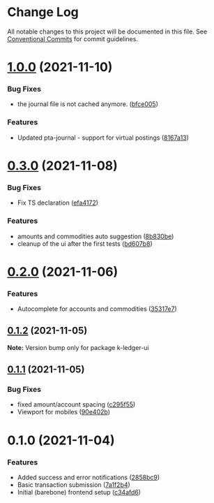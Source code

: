 # Change Log

All notable changes to this project will be documented in this file.
See [Conventional Commits](https://conventionalcommits.org) for commit guidelines.

# [1.0.0](https://github.com/kajyr/k-ledger-ui/compare/v0.3.0...v1.0.0) (2021-11-10)


### Bug Fixes

* the journal file is not cached anymore. ([bfce005](https://github.com/kajyr/k-ledger-ui/commit/bfce005d1e305364871a8e218490304012090149))


### Features

* Updated pta-journal - support for virtual postings ([8167a13](https://github.com/kajyr/k-ledger-ui/commit/8167a131164ba5835b9ce20264e1181123855e89))





# [0.3.0](https://github.com/kajyr/k-ledger-ui/compare/v0.2.0...v0.3.0) (2021-11-08)


### Bug Fixes

* Fix TS declaration ([efa4172](https://github.com/kajyr/k-ledger-ui/commit/efa417250cdfa2aeb9cdb511ed1c8f7b5ca5f820))


### Features

* amounts and commodities auto suggestion ([8b830be](https://github.com/kajyr/k-ledger-ui/commit/8b830be2835186ce8a348c6eb469ba614852f31e))
* cleanup of the ui after the first tests ([bd607b8](https://github.com/kajyr/k-ledger-ui/commit/bd607b80eaea1badc3c1e8b57f7fd7a8fc15ebf2))





# [0.2.0](https://github.com/kajyr/k-ledger-ui/compare/v0.1.2...v0.2.0) (2021-11-06)


### Features

* Autocomplete for accounts and commodities ([35317e7](https://github.com/kajyr/k-ledger-ui/commit/35317e750a846d68eb9f30b22f1a591deb639cd1))





## [0.1.2](https://github.com/kajyr/k-ledger-ui/compare/v0.1.1...v0.1.2) (2021-11-05)

**Note:** Version bump only for package k-ledger-ui





## [0.1.1](https://github.com/kajyr/diario.blue/compare/v0.1.0...v0.1.1) (2021-11-05)


### Bug Fixes

* fixed amount/account spacing ([c295f55](https://github.com/kajyr/diario.blue/commit/c295f55b2e726ead643e70b6f45ebd0c5cdde0ce))
* Viewport for mobiles ([90e402b](https://github.com/kajyr/diario.blue/commit/90e402ba705bc50f10cfda9040124954fdcafdb3))





# 0.1.0 (2021-11-04)


### Features

* Added success and error notifications ([2858bc9](https://github.com/kajyr/k-ledger-ui/commit/2858bc999fdc65e2a1cfcab8c8babafc191843df))
* Basic transaction submission ([7a1f2b4](https://github.com/kajyr/k-ledger-ui/commit/7a1f2b4efba3ac2dce9edd8e4fce6041b970cf53))
* Initial (barebone) frontend setup ([c34afd6](https://github.com/kajyr/k-ledger-ui/commit/c34afd6d1f04fddb4494f7a59ab8521c9db867b2))
